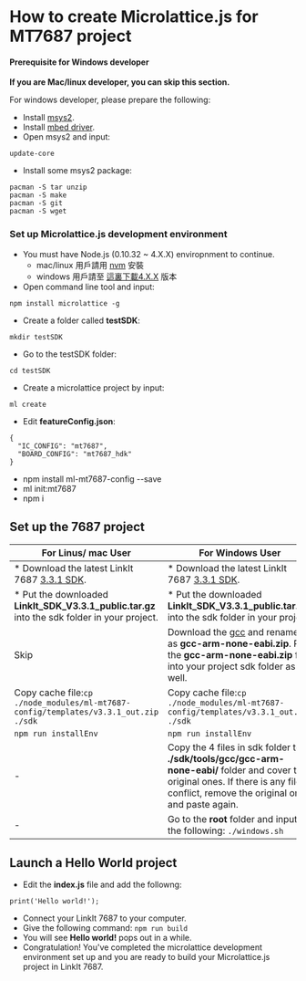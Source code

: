 # How to create Microlattice.js for MT7687 project

#### Prerequisite for Windows developer

**If you are Mac/linux developer, you can skip this section.**

For windows developer, please prepare the following:
* Install [msys2](https://msys2.github.io/).
* Install [mbed driver](https://developer.mbed.org/handbook/Windows-serial-configuration).
* Open msys2 and input:
```
update-core
```
* Install some msys2 package:
```
pacman -S tar unzip
pacman -S make
pacman -S git
pacman -S wget
```

### Set up Microlattice.js development environment

* You must have Node.js (0.10.32 ~ 4.X.X) enviropnment to continue.
  * mac/linux 用戶請用 [nvm](https://github.com/creationix/nvm) 安裝
  * windows 用戶請至 [這裏下載4.X.X](https://nodejs.org/en/) 版本
* Open command line tool and input:
```
npm install microlattice -g
```
* Create a folder called **testSDK**:
```
mkdir testSDK
```
* Go to the testSDK folder:
```
cd testSDK
```
* Create a microlattice project by input:
```
ml create
```
* Edit **featureConfig.json**:
```
{
  "IC_CONFIG": "mt7687",
  "BOARD_CONFIG": "mt7687_hdk"
}
```
* npm install ml-mt7687-config --save
* ml init:mt7687
* npm i

## Set up the 7687 project

| For Linus/ mac User | For Windows User |
| -- | -- |
| * Download the latest LinkIt 7687 [3.3.1 SDK](https://cdn.mediatek.com/download_page/index.html?platform=RTOS&version=v3.3.1&filename=LinkIt_SDK_V3.3.1_public.tar.gz). | * Download the latest LinkIt 7687 [3.3.1 SDK](https://cdn.mediatek.com/download_page/index.html?platform=RTOS&version=v3.3.1&filename=LinkIt_SDK_V3.3.1_public.tar.gz). |
| * Put the downloaded **LinkIt_SDK_V3.3.1_public.tar.gz** into the sdk folder in your project. | * Put the downloaded **LinkIt_SDK_V3.3.1_public.tar.gz** into the sdk folder in your project. |
| Skip | Download the [gcc](https://launchpad.net/gcc-arm-embedded/4.8/4.8-2014-q3-update/+download/gcc-arm-none-eabi-4_8-2014q3-20140805-win32.zip) and rename it as **gcc-arm-none-eabi.zip**. Put the **gcc-arm-none-eabi.zip** file into your project sdk folder as well. |
| Copy cache file:`cp ./node_modules/ml-mt7687-config/templates/v3.3.1_out.zip ./sdk` | Copy cache file:`cp ./node_modules/ml-mt7687-config/templates/v3.3.1_out.zip ./sdk` |
|`npm run installEnv` | `npm run installEnv` |
|- | Copy the 4 files in sdk folder to **./sdk/tools/gcc/gcc-arm-none-eabi/** folder and cover the original ones. If there is any file conflict, remove the original ones and paste again.|
| -| Go to the **root** folder and input the following: `./windows.sh` |

## Launch a Hello World project
* Edit the **index.js** file and add the followng:
```
print('Hello world!');
```
* Connect your LinkIt 7687 to your computer.
* Give the following command: `npm run build`
* You will see **Hello world!** pops out in a while.
* Congratulation! You've completed the microlattice development environment set up and you are ready to build your Microlattice.js project in LinkIt 7687.